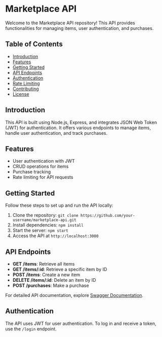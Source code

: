 # Marketplace API

Welcome to the Marketplace API repository! This API provides functionalities for managing items, user authentication, and purchases.

## Table of Contents
- [Introduction](#introduction)
- [Features](#features)
- [Getting Started](#getting-started)
- [API Endpoints](#api-endpoints)
- [Authentication](#authentication)
- [Rate Limiting](#rate-limiting)
- [Contributing](#contributing)
- [License](#license)

## Introduction

This API is built using Node.js, Express, and integrates JSON Web Token (JWT) for authentication. It offers various endpoints to manage items, handle user authentication, and track purchases.

## Features

- User authentication with JWT
- CRUD operations for items
- Purchase tracking
- Rate limiting for API requests

## Getting Started

Follow these steps to set up and run the API locally:

1. Clone the repository: `git clone https://github.com/your-username/marketplace-api.git`
2. Install dependencies: `npm install`
3. Start the server: `npm start`
4. Access the API at `http://localhost:3000`

## API Endpoints

- **GET /items**: Retrieve all items
- **GET /items/:id**: Retrieve a specific item by ID
- **POST /items**: Create a new item
- **DELETE /items/:id**: Delete an item by ID
- **POST /purchases**: Make a purchase

For detailed API documentation, explore [Swagger Documentation](http://localhost:3000/api-docs).

## Authentication

The API uses JWT for user authentication. To log in and receive a token, use the `/login` endpoint.
